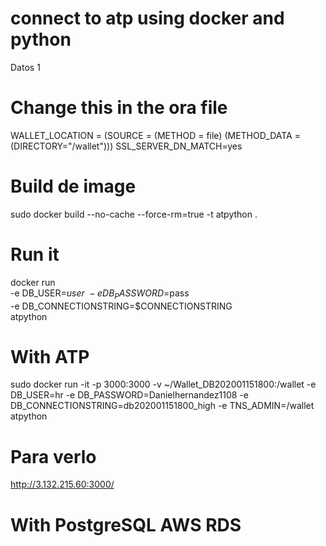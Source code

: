 # connect to atp using docker and python
Datos 1 

# Change this in the ora file
WALLET_LOCATION = (SOURCE = (METHOD = file) (METHOD_DATA = (DIRECTORY="/wallet")))
SSL_SERVER_DN_MATCH=yes

# Build de image 
sudo docker build --no-cache --force-rm=true -t atpython .

# Run it 

docker run \
-e DB_USER=$user \
-e DB_PASSWORD=$pass \
-e DB_CONNECTIONSTRING=$CONNECTIONSTRING \
atpython

# With ATP 

sudo docker run -it -p 3000:3000 -v ~/Wallet_DB202001151800:/wallet -e DB_USER=hr -e DB_PASSWORD=Danielhernandez1108 -e DB_CONNECTIONSTRING=db202001151800_high -e TNS_ADMIN=/wallet atpython

# Para verlo
http://3.132.215.60:3000/

# With PostgreSQL AWS RDS